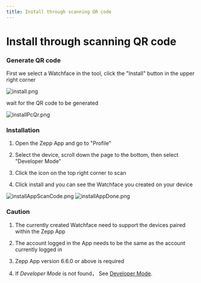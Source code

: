 ```yaml
---
title: Install through scanning QR code
---
```


# Install through scanning QR code

### Generate QR code

First we select a Watchface in the tool, click the "Install" button in the upper right corner

![install.png](/img/docs/watchface/lesson/install.png)

wait for the QR code to be generated

![installPcQr.png](/img/docs/watchface/lesson/install_pc_qr.png)

### Installation

1. Open the Zepp App and go to "Profile"

2. Select the device, scroll down the page to the bottom, then select "Developer Mode"

3. Click the icon on the top right corner to scan

4. Click install and you can see the Watchface you created on your device

![installAppScanCode.png](/img/docs/watchface/lesson/install_app_scan_code.jpg)
![installAppDone.png](/img/docs/watchface/lesson/install_app_done.png)

### Caution

1. The currently created Watchface need to support the devices paired within the Zepp App

2. The account logged in the App needs to be the same as the account currently logged in

3. Zepp App version 6.6.0 or above is required

4. If _Developer Mode_ is not found， See [Developer Mode](../../zepp-app.md).
